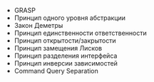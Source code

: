 * GRASP
* Принцип одного уровня абстракции
* Закон Деметры
* Принцип единственности ответственности
* Принцип открытости/закрытости
* Принцип замещения Лисков
* Принцип разделения интерфейса
* Принцип инверсии зависимостей
* Command Query Separation